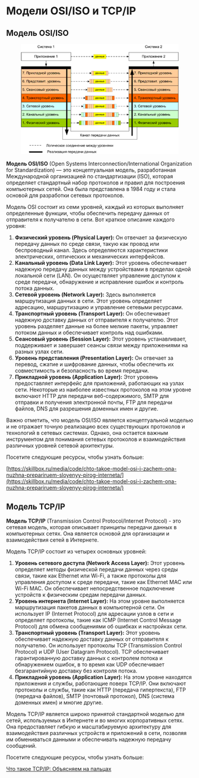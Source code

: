 # Модели OSI/ISO и TCP/IP

## Модель OSI/ISO

<figure><img src="../../.gitbook/assets/Osi.gif" alt=""><figcaption></figcaption></figure>

**Модель OSI/ISO** (Open Systems Interconnection/International Organization for Standardization) — это концептуальная модель, разработанная Международной организацией по стандартизации (ISO), которая определяет стандартный набор протоколов и правил для построения компьютерных сетей. Она была представлена в 1984 году и стала основой для разработки сетевых протоколов.

Модель OSI состоит из семи уровней, каждый из которых выполняет определенные функции, чтобы обеспечить передачу данных от отправителя к получателю в сети. Вот краткое описание каждого уровня:

1. **Физический уровень (Physical Layer):** Он отвечает за физическую передачу данных по среде связи, такую как провод или беспроводный канал. Здесь определяются характеристики электрических, оптических и механических интерфейсов.
2. **Канальный уровень (Data Link Layer):** Этот уровень обеспечивает надежную передачу данных между устройствами в пределах одной локальной сети (LAN). Он осуществляет управление доступом к среде передачи, обнаружение и исправление ошибок и контроль потока данных.
3. **Сетевой уровень (Network Layer):** Здесь выполняется маршрутизация данных в сети. Этот уровень определяет адресацию, маршрутизацию и управление сетевыми ресурсами.
4. **Транспортный уровень (Transport Layer):** Он обеспечивает надежную доставку данных от отправителя к получателю. Этот уровень разделяет данные на более мелкие пакеты, управляет потоком данных и обеспечивает контроль над ошибками.
5. **Сеансовый уровень (Session Layer):** Этот уровень устанавливает, поддерживает и завершает сеансы связи между приложениями на разных узлах сети.
6. **Уровень представления (Presentation Layer):** Он отвечает за перевод, сжатие и шифрование данных, чтобы обеспечить их совместимость и безопасность во время передачи.
7. **Прикладной уровень (Application Layer):** Этот уровень предоставляет интерфейс для приложений, работающих на узлах сети. Некоторые из наиболее известных протоколов на этом уровне включают HTTP для передачи веб-содержимого, SMTP для отправки и получения электронной почты, FTP для передачи файлов, DNS для разрешения доменных имен и другие.

Важно отметить, что модель OSI/ISO является концептуальной моделью и не отражает точную реализацию всех существующих протоколов и технологий в сетевых системах. Однако, она остается важным инструментом для понимания сетевых протоколов и взаимодействия различных уровней сетевой архитектуры.

Посетите следующие ресурсы, чтобы узнать больше:

[https://skillbox.ru/media/code/chto-takoe-model-osi-i-zachem-ona-nuzhna-prepariruem-sloyenyy-pirog-interneta/](https://skillbox.ru/media/code/chto-takoe-model-osi-i-zachem-ona-nuzhna-prepariruem-sloyenyy-pirog-interneta/)

## Модель TCP/IP

**Модель TCP/IP** (Transmission Control Protocol/Internet Protocol) - это сетевая модель, которая описывает принципы передачи данных в компьютерных сетях. Она является основой для организации и взаимодействия сетей в Интернете.

Модель TCP/IP состоит из четырех основных уровней:

1. **Уровень сетевого доступа (Network Access Layer):** Этот уровень определяет методы физической передачи данных через среды связи, такие как Ethernet или Wi-Fi, а также протоколы для управления доступом к среде передачи, такие как Ethernet MAC или Wi-Fi MAC. Он обеспечивает непосредственное подключение устройств к физическим средам передачи данных.
2. **Уровень интернета (Internet Layer):** На этом уровне выполняется маршрутизация пакетов данных в компьютерной сети. Он использует IP (Internet Protocol) для адресации узлов в сети и определяет протоколы, такие как ICMP (Internet Control Message Protocol) для обмена сообщениями об ошибках и настройках сети.
3. **Транспортный уровень (Transport Layer):** Этот уровень обеспечивает надежную доставку данных от отправителя к получателю. Он использует протоколы TCP (Transmission Control Protocol) и UDP (User Datagram Protocol). TCP обеспечивает гарантированную доставку данных с контролем потока и обнаружением ошибок, в то время как UDP обеспечивает безгарантийную доставку без контроля потока.
4. **Прикладной уровень (Application Layer):** На этом уровне находятся приложения и службы, работающие поверх TCP/IP. Они включают протоколы и службы, такие как HTTP (передача гипертекста), FTP (передача файлов), SMTP (почтовый протокол), DNS (система доменных имен) и многие другие.

Модель TCP/IP является широко принятой стандартной моделью для сетей, используемых в Интернете и во многих корпоративных сетях. Она предоставляет гибкую и масштабируемую архитектуру для взаимодействия различных устройств и приложений в сети, позволяя им обмениваться данными и обеспечивать надежную передачу сообщений.



Посетите следующие ресурсы, чтобы узнать больше:

[Что такое TCP/IP: Объясняем на пальцах](https://www.youtube.com/watch?v=2I1HnSN1H9o\&ab\_channel=ListenIT)
